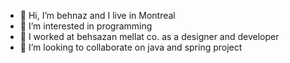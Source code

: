 - 👋 Hi, I’m behnaz and I live in Montreal
- 👀 I’m interested in programming
- 🌱 I worked at behsazan mellat co. as a designer and developer
- 💞️ I’m looking to collaborate on java and spring project 

<!---
behnazkhalili84/behnazkhalili84 is a ✨ special ✨ repository because its `README.md` (this file) appears on your GitHub profile.
You can click the Preview link to take a look at your changes.
--->
